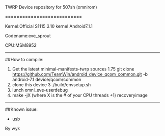 TWRP Device repository for 507sh (omnirom)

===========================

Kernel:Official S1115 3.10 kernel Android7.1.1

Codename:eve_sprout

CPU:MSM8952

---------------
##How to compile:

1. Get the latest minimal-manifests-twrp sources
1.75 git clone https://github.com/TeamWin/android_device_qcom_common.git -b android-7.1 device/qcom/common
2. clone this device 
3 ./build/envsetup.sh
4. lunch omni_eve-userdebug
5. make -jX (where X is the # of your CPU threads +1) recoveryimage

---------------
##Known issue:

- usb

By wyk
